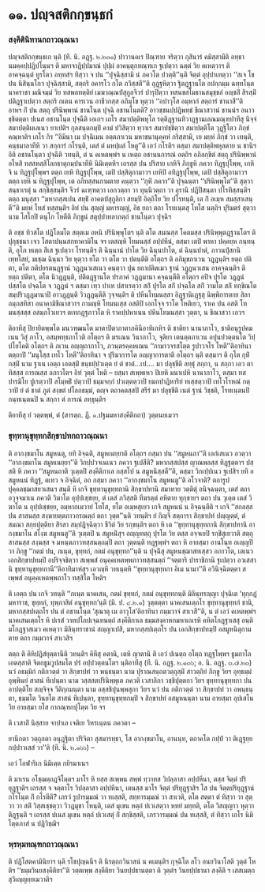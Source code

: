 <h1>๑๑. ปญฺจสติกกฺขนฺธกํ</h1>
<h3>สงฺคีตินิทานกถาวณฺณนา</h3>
<p> ปญฺจสติกกฺขนฺธเก   นฺติ (ที. นิ. อฎฺฐ. ๒.๒๓๑) ปาวานคเร ปิณฺฑาย จริตฺวา กุสินารํ คมิสฺสามีติ อทฺธานมคฺคปฺปฎิปโนฺนฯ ติ มหาจาฎิปฺปมาณํ ปุปฺผํ อาคนฺตุกทณฺฑเก ฐเปตฺวา ฉตฺตํ วิย คเหตฺวาฯ ติ อาคจฺฉนฺตํ ทูรโตว อทฺทสํฯ ทิสฺวา จ ปน ‘‘ปุจฺฉิสฺสามิ นํ ภควโต ปวตฺติ’’นฺติ จิตฺตํ อุปฺปาเทตฺวา ‘‘สเจ โข ปน นิสินฺนโกว ปุจฺฉิสฺสามิ, สตฺถริ อคารโว กโต ภวิสฺสตี’’ติ อุฎฺฐหิตฺวา ฐิตฎฺฐานโต อปกฺกมฺม ฉทฺทโนฺต นาคราชา มณิจมฺมํ วิย ทสพลทตฺติยํ เมฆวณฺณปํสุกูลจีวรํ ปารุปิตฺวา ทสนขสโมธานสมุชฺชลํ อญฺชลิํ สิรสฺมิํ ปติฎฺฐาเปตฺวา สตฺถริ กเตน คารเวน อาชีวกสฺส อภิมุโข หุตฺวา ‘‘อปาวุโส อมฺหากํ สตฺถารํ ชานาสี’’ติ อาหฯ กิํ ปน สตฺถุ ปรินิพฺพานํ ชานโนฺต ปุจฺฉิ อชานโนฺตติ? อาวชฺชนปฺปฎิพทฺธํ ขีณาสวานํ ชานนํฯ อนาวชฺชิตตฺตา ปเนส อชานโนฺต ปุจฺฉีติ เอเกฯ เถโร สมาปตฺติพหุโล รตฺติฎฺฐานทิวาฎฺฐานเลณมณฺฑปาทีสุ นิจฺจํ สมาปตฺติผเลเนว ยาเปติฯ กุลสนฺตกมฺปิ คามํ ปวิสิตฺวา ทฺวาเร สมาปชฺชิตฺวา สมาปตฺติโต วุฎฺฐิโตว ภิกฺขํ คณฺหาติฯ เถโร กิร ‘‘อิมินา เม ปจฺฉิเมน อตฺตภาเวน มหาชนานุคฺคหํ กริสฺสามิ, เย มยฺหํ ภิกฺขํ วา เทนฺติ, คนฺธมาลาทีหิ วา สกฺการํ กโรนฺติ, เตสํ ตํ มหปฺผลํ โหตู’’ติ เอวํ กโรติฯ ตสฺมา สมาปตฺติพหุลตาย น ชานิฯ อิติ อชานโนฺตว ปุจฺฉีติ วทนฺติ, ตํ น คเหตพฺพํฯ น เหตฺถ อชานนการณํ อตฺถิฯ อภิลกฺขิตํ สตฺถุ ปรินิพฺพานํ อโหสิ ทสสหสฺสิโลกธาตุกมฺปนาทีหิ นิมิเตฺตหิฯ เถรสฺส ปน ปริสาย เกหิจิ ภิกฺขูหิ ภควา ทิฎฺฐปุโพฺพ, เกหิจิ น ทิฎฺฐปุโพฺพฯ ตตฺถ เยหิ ทิฎฺฐปุโพฺพ, เตปิ ปสฺสิตุกามาวฯ เยหิปิ อทิฎฺฐปุโพฺพ, เตปิ ปสฺสิตุกามาวฯ ตตฺถ เยหิ น ทิฎฺฐปุโพฺพ, เต อภิทสฺสนกามตาย คนฺตฺวา ‘‘กุหิํ ภควา’’ติ ปุจฺฉนฺตา ‘‘ปรินิพฺพุโต’’ติ สุตฺวา สนฺธาเรตุํ น สกฺขิสฺสนฺติฯ จีวรํ ฉเฑฺฑตฺวา เอกวตฺถา วา ทุนฺนิวตฺถา วา อุรานิ ปฎิปิสนฺตา ปโรทิสฺสนฺติฯ ตตฺถ มนุสฺสา ‘‘มหากสฺสเปน สทฺธิํ  อาคตปํสุกูลิกา สยมฺปิ อิตฺถิโย วิย ปโรทนฺติ, เต  กิํ อเมฺห สมสฺสาเสนฺตี’’ติ มยฺหํ โทสํ ทสฺสนฺติฯ อิทํ ปน สุญฺญํ มหารญฺญํ, อิธ ยถา ตถา โรทเนฺตสุ โทโส นตฺถิฯ ปุริมตรํ สุตฺวา นาม โสโกปิ ตนุโก โหตีติ ภิกฺขูนํ สตุปฺปาทลาภตฺถํ ชานโนฺตว ปุจฺฉิฯ</p>


<p>ติ อชฺช ทิวสโต ปฎิโลมโต สตฺตเม อหนิ ปรินิพฺพุโตฯ นฺติ ตโต สมณสฺส โคตมสฺส ปรินิพฺพุตฎฺฐานโตฯ ติ ปุถุชฺชนา เจว โสตาปนฺนสกทาคามิโน จฯ เตสญฺหิ โทมนสฺสํ อปฺปหีนํ, ตสฺมา เตปิ พาหา ปคฺคยฺห กนฺทนฺติ, อุโภ หเตฺถ สีเส ฐเปตฺวา โรทนฺติฯ ติ ฉินฺนานํ ปาโต วิย ฉินฺนปาโต, ตํ ฉินฺนปาตํ, ภาวนปุํสกนิเทฺทโสยํ, มเชฺฌ ฉินฺนา วิย หุตฺวา ยโต วา ตโต วา ปตนฺตีติ อโตฺถฯ ติ อภิมุขภาเวน วฎฺฎนฺติฯ ยตฺถ ปติตา, ตโต กติปยรตนฎฺฐานํ วฎฺฎนวเสเนว คนฺตฺวา ปุน ยถาปติตเมว ฐานํ วฎฺฎนวเสน อาคจฺฉนฺติฯ ติ ยตฺถ ปติตา, ตโต นิวฎฺฎนฺติ, ปติตฎฺฐานโต ปรภาคํ วฎฺฎมานา คจฺฉนฺตีติ อโตฺถฯ อปิจ ปุรโต วฎฺฎนํ  ปสฺสโต ปจฺฉโต จ วฎฺฎนํ ฯ ตสฺมา เทฺว ปาเท ปสาเรตฺวา สกิํ ปุรโต สกิํ ปจฺฉโต สกิํ วามโต สกิํ ทกฺขิณโต สมฺปริวฎฺฎมานาปิ อาวฎฺฎนฺติ วิวฎฺฎนฺตีติ วุจฺจนฺติฯ ติ ปหีนโทมนสฺสา อิฎฺฐานิเฎฺฐสุ นิพฺพิการตาย สิลาถมฺภสทิสา อนาคามิขีณาสวาฯ กามญฺหิ โทมนเสฺส อสติปิ เอกโจฺจ ราโค โหติเยว, ราเค ปน อสติ โทมนสฺสสฺส อสมฺภโวเยวฯ ตเทกฎฺฐภาวโต หิ ราคปฺปหาเนน ปหีนโทมนสฺสา วุตฺตา, น ขีณาสวา เอวฯ</p>


<p>ติอาทีสุ ปิยายิตพฺพโต  มนวฑฺฒนโต  มาตาปิตาภาตาภคินีอาทิเกหิฯ ติ ชาติยา นานาภาโว, ชาติอนุรูปคมเนน วิสุํ ภาโว, อสมฺพทฺธภาโวติ อโตฺถฯ ติ มรเณน วินาภาโว, จุติยา เตนตฺตภาเวน อปุนปวตฺตนโต วิปฺปโยโคติ อโตฺถฯ ติ ภเวน อญฺญถาภาโว, ภวนฺตรคฺคหเณน ‘‘กามาวจรสโตฺต  รูปาวจโร โหตี’’ติอาทินา ตตฺถาปิ ‘‘มนุโสฺส เทโว โหตี’’ติอาทินา จ ปุริมาการโต อญฺญาการตาติ อโตฺถฯ นฺติ ตสฺมาฯ ติ กุโต กุหิํ กสฺมิํ นาม ฐาเน เอตฺถ เอตสฺมิํ ขนฺธปฺปวเตฺต ยํ ตํ ชาตํ…เป.… มา ปลุชฺชีติ ลทฺธุํ สกฺกา, น สกฺกา เอว ตาทิสสฺส การณสฺส อภาวโตฯ อิทํ วุตฺตํ โหติ – ยสฺมา สเพฺพเหว ปิเยหิ มนาเปหิ นานาภาโว, ตสฺมา ทส ปารมิโย ปูเรตฺวาปิ สโมฺพธิํ ปตฺวาปิ ธมฺมจกฺกํ ปวเตฺตตฺวาปิ ยมกปาฎิหาริยํ ทเสฺสตฺวาปิ เทโวโรหณํ กตฺวาปิ ยํ ตํ ชาตํ ภูตํ สงฺขตํ  ปโลกธมฺมํ, ตญฺจ ตถาคตสฺสปิ สรีรํ มา ปลุชฺชีติ เนตํ ฐานํ วิชฺชติ, โรทเนฺตนปิ กนฺทเนฺตนปิ น สกฺกา ตํ การณํ ลทฺธุนฺติฯ</p>


<p>ติอาทีสุ ยํ วตฺตพฺพํ, ตํ  (สารตฺถ. ฎี. ๑.ปฐมมหาสงฺคีติกถา) วุตฺตนยเมวฯ</p>

</p>


<h3>ขุทฺทานุขุทฺทกสิกฺขาปทกถาวณฺณนา</h3>
<p> ติ อากงฺขมาโน สมูหนตุ, ยทิ อิจฺฉติ, สมูหเนยฺยาติ อโตฺถฯ กสฺมา ปน ‘‘สมูหนถา’’ติ เอกํเสเนว อวตฺวา ‘‘อากงฺขมาโน สมูหเนยฺยา’’ติ วิกปฺปวจเนเนว ภควา ฐเปสีติ? มหากสฺสปสฺส ญาณพลสฺส ทิฎฺฐตฺตาฯ ปสฺสติ หิ ภควา ‘‘สมูหนถาติ วุเตฺตปิ สงฺคีติกาเล กสฺสโป น สมูหนิสฺสตี’’ติ, ตสฺมา วิกเปฺปเนว ฐเปสิฯ ยทิ อสมูหนนํ ทิฎฺฐํ, ตเทว จ อิจฺฉิตํ, อถ กสฺมา ภควา ‘‘อากงฺขมาโน สมูหนตู’’ติ อโวจาติ? ตถารูปปุคฺคลชฺฌาสยวเสนฯ สนฺติ หิ เกจิ ขุทฺทานุขุทฺทกานิ สิกฺขาปทานิ สมาทาย วตฺติตุํ อนิจฺฉนฺตา, เตสํ ตถา อวุจฺจมาเน ภควติ วิฆาโต อุปฺปเชฺชยฺย, ตํ เตสํ ภวิสฺสติ ทีฆรตฺตํ อหิตาย ทุกฺขายฯ ตถา ปน วุเตฺต เตสํ วิฆาโต น อุปฺปเชฺชยฺย, อมฺหากเมวายํ โทโส, ยโต อเมฺหสุเยว เกจิ สมูหนนํ น อิจฺฉนฺตีติ ฯ เกจิ ‘‘สกลสฺส ปน สาสนสฺส สงฺฆายตฺตภาวกรณตฺถํ ตถา วุตฺต’’นฺติ วทนฺติฯ ยํ กิญฺจิ สตฺถารา สิกฺขาปทํ ปญฺญตฺตํ, ตํ สมณา สกฺยปุตฺติยา สิรสา สมฺปฎิจฺฉิตฺวา ชีวิตํ วิย รกฺขนฺติฯ ตถา หิ เต ‘‘ขุทฺทานุขุทฺทกานิ สิกฺขาปทานิ อากงฺขมาโน สโงฺฆ สมูหนตู’’ติ วุเตฺตปิ น สมูหนิํสุฯ อญฺญทตฺถุ ปุรโต วิย ตสฺส อจฺจเยปิ รกฺขิํสุเยวาติ สตฺถุ สาสนสฺส สงฺฆสฺส จ มหนฺตภาวทสฺสนตฺถมฺปิ ตถา วุตฺตนฺติ ทฎฺฐพฺพํฯ ตถา หิ อายสฺมา อานโนฺท อเญฺญปิ วา ภิกฺขู ‘‘กตมํ ปน, ภเนฺต, ขุทฺทกํ, กตมํ อนุขุทฺทก’’นฺติ น ปุจฺฉิํสุ สมูหนชฺฌาสยเสฺสว อภาวโต, เตเนว เอกสิกฺขาปทมฺปิ อปริจฺจชิตฺวา สเพฺพสํ อนุคฺคเหตพฺพภาวทสฺสนตฺถํ ‘‘จตฺตาริ ปาราชิกานิ ฐเปตฺวา อวเสสานิ ขุทฺทานุขุทฺทกานี’’ติอาทิมาหํสุฯ เอวญฺหิ วทเนฺตหิ ‘‘ขุทฺทานุขุทฺทกา อิเม นามา’’ติ อวินิจฺฉิตตฺตา สเพฺพสํ อนุคฺคเหตพฺพภาโว ทสฺสิโต โหติฯ</p>


<p>   ติ เอตฺถ ปน เกจิ วทนฺติ ‘‘ภเนฺต นาคเสน, กตมํ ขุทฺทกํ, กตมํ อนุขุทฺทกนฺติ มิลินฺทรญฺญา ปุจฺฉิเต ‘ทุกฺกฎํ มหาราช, ขุทฺทกํ, ทุพฺภาสิตํ อนุขุทฺทก’นฺติ (มิ. ป. ๔.๒.๑) วุตฺตตฺตา นาคเสนเตฺถโร ขุทฺทานุขุทฺทกํ ชานิ, มหากสฺสปเตฺถโร ปน ตํ อชานโนฺต ‘สุณาตุ เม อาวุโส’ติอาทินา กมฺมวาจํ สาเวสี’’ติ, น ตํ เอวํ คเหตพฺพํฯ นาคเสนเตฺถโร หิ ปเรสํ วาทปโถปเจฺฉทนตฺถํ สงฺคีติกาเล ธมฺมสงฺคาหกมหาเถเรหิ คหิตโกฎฺฐาเสสุ อนฺติมโกฎฺฐาสเมว คเหตฺวา มิลินฺทราชานํ สญฺญาเปสิ, มหากสฺสปเตฺถโร ปน เอกสิกฺขาปทมฺปิ อสมูหนิตุกามตาย ตถา กมฺมวาจํ สาเวสิฯ</p>


<p>ตตฺถ ติ คิหิปฎิสํยุตฺตานีติ วทนฺติฯ คิหีสุ คตานิ, เตหิ ญาตานิ ติ เอวํ ปเนตฺถ อโตฺถ ทฎฺฐโพฺพฯ ธูมกาโล เอตสฺสาติ  จิตกธูมวูปสมโต ปรํ อปฺปวตฺตนโตฯ นฺติอาทีสุ (ที. นิ. อฎฺฐ. ๒.๑๓๖; อ. นิ. อฎฺฐ. ๓.๗.๒๓) นวํ อธมฺมิกํ กติกวตฺตํ วา สิกฺขาปทํ วา พนฺธนฺตา  นาม ปุราณสนฺถตวตฺถุสฺมิํ สาวตฺถิยํ ภิกฺขู วิยฯ อุทฺธมฺมํ อุพฺพินยํ สาสนํ ทีเปนฺตา  นาม วสฺสสตปรินิพฺพุเต ภควติ  เวสาลิกา วชฺชิปุตฺตกา วิยฯ ขุทฺทานุขุทฺทกา ปน อาปตฺติโย สญฺจิจฺจ วีติกฺกมนฺตา  นาม อสฺสชิปุนพฺพสุกา วิยฯ นวํ ปน กติกวตฺตํ วา สิกฺขาปทํ วา อพนฺธนฺตา, ธมฺมโต วินยโต สาสนํ ทีเปนฺตา, ขุทฺทานุขุทฺทกมฺปิ จ สิกฺขาปทํ อสมูหนนฺตา  นาม อายสฺมา อุปเสโน วิย อายสฺมา ยโส กากณฺฑกปุโตฺต วิย จฯ</p>


<p> ติ เวสาลิํ นิสฺสาย จาปาเล เจติเย วิหรเนฺตน ภควตา –</p>

 ยานีกตา วตฺถุกตา อนุฎฺฐิตา ปริจิตา สุสมารทฺธา, โส อากงฺขมาโน, อานนฺท, ตถาคโต กปฺปํ วา ติเฎฺฐยฺย กปฺปาวเสสํ วา’’ติ (ที. นิ. ๒.๑๖๖) –</p>


<p>เอวํ โอฬาริเก นิมิเตฺต กยิรมาเนฯ</p>


<p>ติ มาเรน อโชฺฌตฺถฎจิโตฺตฯ มาโร หิ ยสฺส สเพฺพน สพฺพํ ทฺวาทส วิปลฺลาสา อปฺปหีนา, ตสฺส จิตฺตํ ปริยุฎฺฐาติฯ เถรสฺส จ จตฺตาโร วิปลฺลาสา อปฺปหีนา, เตนสฺส มาโร จิตฺตํ ปริยุฎฺฐาสิฯ โส ปน จิตฺตปริยุฎฺฐานํ กโรโนฺต กิํ กโรตีติ? เภรวํ รูปารมฺมณํ วา ทเสฺสติ, สทฺทารมฺมณํ วา สาเวติ, ตโต สตฺตา ตํ ทิสฺวา วา สุตฺวา วา สติํ วิสฺสเชฺชตฺวา วิวฎมุขา โหนฺติ, เตสํ มุเขน หตฺถํ ปเวเสตฺวา หทยํ มทฺทติ, ตโต วิสญฺญาว หุตฺวา ติฎฺฐนฺติ ฯ เถรสฺส ปเนส มุเขน หตฺถํ ปเวเสตุํ กิํ สกฺขิสฺสติ, เภรวารมฺมณํ ปน ทเสฺสสิ, ตํ ทิสฺวา เถโร นิมิโตฺตภาสํ น ปฎิวิชฺฌิฯ</p>

</p>


<h3>พฺรหฺมทณฺฑกถาวณฺณนา</h3>
<p> ติ ปฎิโสตคามินิยาฯ นฺติ รโชปุญฺฉนีฯ ติ นิรตฺถกวินาสนํ น คเมนฺติฯ กุจฺฉิโต ลโว  อนยวินาโสติ วุตฺตํ โหติฯ ‘‘ธมฺมวินยสงฺคีติยา’’ติ วตฺตเพฺพ สงฺคีติยา วินยปฺปธานตฺตา ติ วุตฺตํฯ วินยปฺปธานา สงฺคีติ ฯ เสสเมตฺถ สุวิเญฺญยฺยเมวาติฯ</p>

</p>





